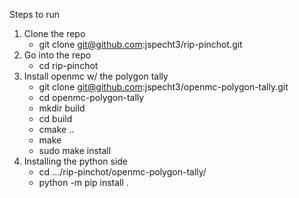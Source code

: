 Steps to run

1) Clone the repo
    - git clone git@github.com:jspecht3/rip-pinchot.git
2) Go into the repo
    - cd rip-pinchot
3) Install openmc w/ the polygon tally
    - git clone git@github.com:jspecht3/openmc-polygon-tally.git
    - cd openmc-polygon-tally
    - mkdir build
    - cd build
    - cmake ..
    - make
    - sudo make install
4) Installing the python side
    - cd .../rip-pinchot/openmc-polygon-tally/
    - python -m pip install .
